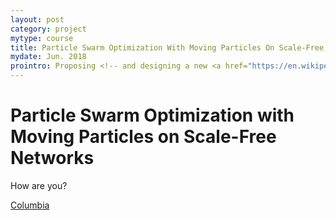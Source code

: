 ```yaml
---
layout: post
category: project
mytype: course
title: Particle Swarm Optimization With Moving Particles On Scale-Free Networks
mydate: Jun. 2018
prointro: Proposing <!-- and designing a new <a href="https://en.wikipedia.org/wiki/Particle_swarm_optimization">PSO</a> algorithm to make full use of the heterogeneous property of scale-free networks and make exploration and exploitation more balance. The project has been published on <em>IEEE Transactions on Network Science and Engineering</em> with <a href="https://ieeexplore.ieee.org/document/8411503">doi: 10.1109/TNSE.2018.2854884</a>. -->
---
```


# Particle Swarm Optimization with Moving Particles on Scale-Free Networks

How are you?

[Columbia](http://www.columbia.edu)